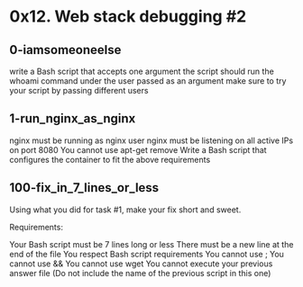 # 0x12. Web stack debugging #2

## 0-iamsomeoneelse
write a Bash script that accepts one argument
the script should run the whoami command under the user passed as an argument
make sure to try your script by passing different users

## 1-run_nginx_as_nginx
nginx must be running as nginx user
nginx must be listening on all active IPs on port 8080
You cannot use apt-get remove
Write a Bash script that configures the container to fit the above requirements

## 100-fix_in_7_lines_or_less
Using what you did for task #1, make your fix short and sweet.

Requirements:

Your Bash script must be 7 lines long or less
There must be a new line at the end of the file
You respect Bash script requirements
You cannot use ;
You cannot use &&
You cannot use wget
You cannot execute your previous answer file (Do not include the name of the previous script in this one)
